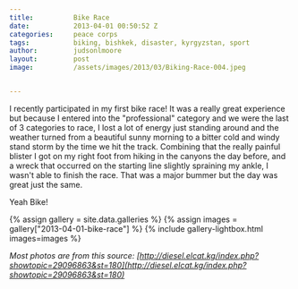 ```yaml
---
title:			Bike Race
date:			2013-04-01 00:50:52 Z
categories:		peace corps
tags:			biking, bishkek, disaster, kyrgyzstan, sport
author:			judsonlmoore
layout:			post
image:			/assets/images/2013/03/Biking-Race-004.jpeg


---
```


I recently participated in my first bike race! It was a really great experience but because I entered into the "professional" category and we were the last of 3 categories to race, I lost a lot of energy just standing around and the weather turned from a beautiful sunny morning to a bitter cold and windy stand storm by the time we hit the track. Combining that the really painful blister I got on my right foot from hiking in the canyons the day before, and a wreck that occurred on the starting line slightly spraining my ankle, I wasn't able to finish the race. That was a major bummer but the day was great just the same.

Yeah Bike!

{% assign gallery = site.data.galleries %}
{% assign images = gallery["2013-04-01-bike-race"] %}
{% include gallery-lightbox.html images=images %}

_Most photos are from this source: [http://diesel.elcat.kg/index.php?showtopic=29096863&st=180](http://diesel.elcat.kg/index.php?showtopic=29096863&st=180)_
